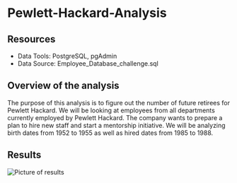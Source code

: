 # Pewlett-Hackard-Analysis

## Resources

* Data Tools: PostgreSQL, pgAdmin
* Data Source: Employee_Database_challenge.sql

## Overview of the analysis

The purpose of this analysis is to figure out the number of future retirees for Pewlett Hackard. We will be looking at employees from all departments
currently employed by Pewlett Hackard. The company wants to prepare a plan to hire new staff and start a mentorship initiative. We will be analyzing birth 
dates from 1952 to 1955 as well as hired dates from 1985 to 1988.

## Results

![Picture of results](Mentorship_Eligibility.png)



